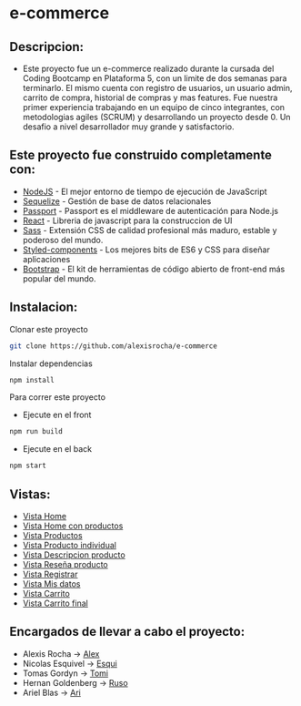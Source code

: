 # e-commerce

## Descripcion:
* Este proyecto fue un e-commerce realizado durante la cursada del Coding Bootcamp en Plataforma 5, con un limite de dos semanas para terminarlo. El mismo cuenta con registro de usuarios, un usuario admin, carrito de compra, historial de compras y mas features. 
Fue nuestra primer experiencia trabajando en un equipo de cinco integrantes, con metodologias agiles (SCRUM) y desarrollando un proyecto desde 0. Un desafio a nivel desarrollador muy grande y satisfactorio.

## Este proyecto fue construido completamente con: 
* [NodeJS](https://nodejs.org/es/docs/) - El mejor entorno de tiempo de ejecución de JavaScript
* [Sequelize](https://sequelize.org/) - Gestión de base de datos relacionales
* [Passport](http://www.passportjs.org/) - Passport es el middleware de autenticación para Node.js 
* [React](https://es.reactjs.org/) - Libreria de javascript para la construccion de UI
* [Sass](https://sass-lang.com/) - Extensión CSS de calidad profesional más maduro, estable y poderoso  del mundo.
* [Styled-components](https://styled-components.com/) - Los mejores bits de ES6 y CSS para diseñar aplicaciones
* [Bootstrap](https://getbootstrap.com/) - El kit de herramientas de código abierto de front-end más popular del mundo.

## Instalacion:
Clonar este proyecto 
```bash
git clone https://github.com/alexisrocha/e-commerce
```
Instalar dependencias
```bash
npm install
```
Para correr este proyecto
* Ejecute en el front
```bash
npm run build
```
* Ejecute en el back
```bash
npm start
```
## Vistas: 
* [Vista Home](https://github.com/alexisrocha/e-commerce/blob/master/screenshots/Home.png)
* [Vista Home con productos](https://github.com/alexisrocha/e-commerce/blob/master/screenshots/Home%20con%20productos.png)
* [Vista Productos](https://github.com/alexisrocha/e-commerce/blob/master/screenshots/Productos.png)
* [Vista Producto individual](https://github.com/alexisrocha/e-commerce/blob/master/screenshots/Vista%20producto%20individual)
* [Vista Descripcion producto](https://github.com/alexisrocha/e-commerce/blob/master/screenshots/Vista%20descripcion%20producto.png)
* [Vista Reseña producto](https://github.com/alexisrocha/e-commerce/blob/master/screenshots/Vista%20resen%CC%83a%20producto.png)
* [Vista Registrar](https://github.com/alexisrocha/e-commerce/blob/master/screenshots/Registrar.png)
* [Vista Mis datos](https://github.com/alexisrocha/e-commerce/blob/master/screenshots/Mis%20datos.png)
* [Vista Carrito](https://github.com/alexisrocha/e-commerce/blob/master/screenshots/Vista%20carrito.png)
* [Vista Carrito final](https://github.com/alexisrocha/e-commerce/blob/master/screenshots/Vista%20ultima%20carrito.png)


## Encargados de llevar a cabo el proyecto:
* Alexis Rocha -> [Alex](https://github.com/alexisrocha)
* Nicolas Esquivel -> [Esqui](https://github.com/NicolasEsqui01)
* Tomas Gordyn -> [Tomi](https://github.com/tgordyn)
* Hernan Goldenberg -> [Ruso](https://github.com/hgoldenberg)
* Ariel Blas -> [Ari](https://github.com/ArielBlas)




